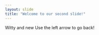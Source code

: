 ```yaml
---
layout: slide
title: "Welcome to our second slide!"
---
```

Witty and new
Use the left arrow to go back!
